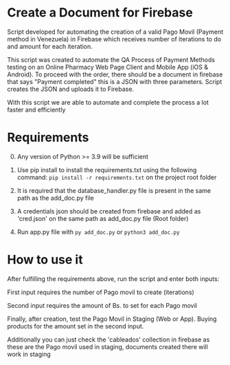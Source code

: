 <h1>Create a Document for Firebase</h1>

Script developed for automating the creation of a valid Pago Movil (Payment method in Venezuela) in Firebase which receives number of iterations to do and amount for each iteration.

This script was created to automate the QA Process of Payment Methods testing on an Online Pharmacy Web Page Client and Mobile App (iOS & Android). To proceed with the order, there should be a document in firebase that says "Payment completed" this is a JSON with three parameters. Script creates the JSON and uploads it to Firebase.

With this script we are able to automate and complete the process a lot faster and efficiently

<h1>Requirements</h1>

0. Any version of Python >= 3.9 will be sufficient

1. Use pip install to install the requirements.txt using the following command: `pip install -r requirements.txt` on the project root folder

2. It is required that the database_handler.py file is present in the same path as the add_doc.py file

3. A credentials json should be created from firebase and added as 'cred.json' on the same path as add_doc.py file (Root folder)

4. Run app.py file with `py add_doc.py` or `python3 add_doc.py`

<h1>How to use it</h1>

After fulfilling the requirements above, run the script and enter both inputs:

First input requires the number of Pago movil to create (iterations)

Second input requires the amount of Bs. to set for each Pago movil

Finally, after creation, test the Pago Movil in Staging (Web or App). Buying products for the amount set in the second input.

Additionally you can just check the 'cableados' collection in firebase as these are the Pago movil used in staging, documents created there will work in staging
